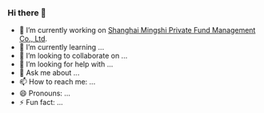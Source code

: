 ### Hi there 👋

- 🔭 I’m currently working on [Shanghai Mingshi Private Fund Management Co., Ltd](https://en.mingshiim.com/).
- 🌱 I’m currently learning ...
- 👯 I’m looking to collaborate on ...
- 🤔 I’m looking for help with ...
- 💬 Ask me about ...
- 📫 How to reach me: ...
- 😄 Pronouns: ...
- ⚡ Fun fact: ...
